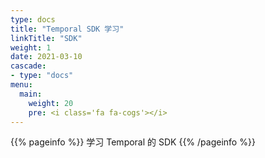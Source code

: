 ```yaml
---
type: docs
title: "Temporal SDK 学习"
linkTitle: "SDK"
weight: 1
date: 2021-03-10
cascade:
- type: "docs"
menu:
  main:
    weight: 20
    pre: <i class='fa fa-cogs'></i>
---
```


{{% pageinfo %}}
学习 Temporal 的 SDK
{{% /pageinfo %}}



